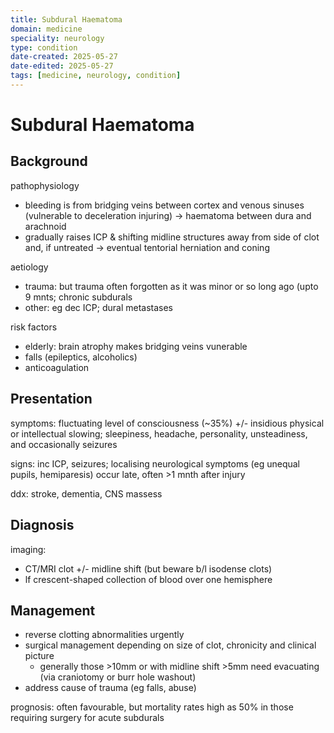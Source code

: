 ```yaml
---
title: Subdural Haematoma
domain: medicine
speciality: neurology
type: condition
date-created: 2025-05-27
date-edited: 2025-05-27
tags: [medicine, neurology, condition]
---
```


# Subdural Haematoma

## Background
pathophysiology
- bleeding is from bridging veins between cortex and venous sinuses (vulnerable to deceleration injuring) -> haematoma between dura and arachnoid
- gradually raises ICP & shifting midline structures away from side of clot and, if untreated -> eventual tentorial herniation and coning

aetiology
- trauma: but trauma often forgotten as it was minor or so long ago (upto 9 mnts; chronic subdurals
- other: eg dec ICP; dural metastases

risk factors
- elderly: brain atrophy makes bridging veins vunerable
- falls (epileptics, alcoholics)
- anticoagulation

## Presentation
symptoms: fluctuating level of consciousness (~35%) +/- insidious physical or intellectual slowing; sleepiness, headache, personality, unsteadiness, and occasionally seizures

signs: inc ICP, seizures; localising neurological symptoms (eg unequal pupils, hemiparesis) occur late, often >1 mnth after injury

ddx: stroke, dementia, CNS massess

## Diagnosis
imaging:
- CT/MRI clot +/- midline shift (but beware b/l isodense clots)
- lf crescent-shaped collection of blood over one hemisphere

## Management
- reverse clotting abnormalities urgently
- surgical management depending on size of clot, chronicity and clinical picture
    - generally those >10mm or with midline shift >5mm need evacuating (via craniotomy or burr hole washout) 
- address cause of trauma (eg falls, abuse)

prognosis: often favourable, but mortality rates high as 50% in those requiring surgery for acute subdurals

